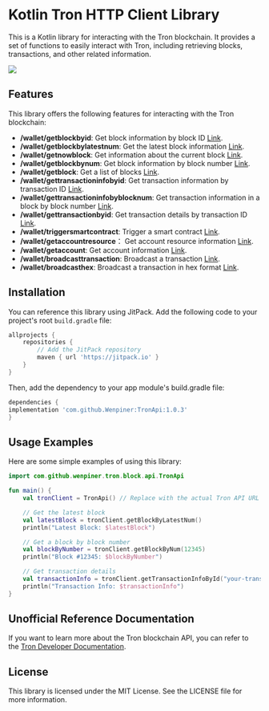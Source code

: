 # Kotlin Tron HTTP Client Library

This is a Kotlin library for interacting with the Tron blockchain. It provides a set of functions to easily interact
with Tron, including retrieving blocks, transactions, and other related information.

[![](https://jitpack.io/v/Wenpiner/TronApi.svg)](https://jitpack.io/#Wenpiner/TronApi)

## Features

This library offers the following features for interacting with the Tron blockchain:

- **/wallet/getblockbyid**: Get block information by block ID [Link](https://developers.tron.network/reference/getblockbyid).
- **/wallet/getblockbylatestnum**: Get the latest block information [Link](https://developers.tron.network/reference/getblockbylatestnum).
- **/wallet/getnowblock**: Get information about the current block [Link](https://developers.tron.network/reference/getnowblock).
- **/wallet/getblockbynum**: Get block information by block number [Link](https://developers.tron.network/reference/getblockbynum).
- **/wallet/getblock**: Get a list of blocks [Link](https://developers.tron.network/reference/getblock).
- **/wallet/gettransactioninfobyid**: Get transaction information by transaction ID [Link](https://developers.tron.network/reference/gettransactioninfobyid).
- **/wallet/gettransactioninfobyblocknum**: Get transaction information in a block by block number [Link](https://developers.tron.network/reference/gettransactioninfobyblocknum).
- **/wallet/gettransactionbyid**: Get transaction details by transaction ID [Link](https://developers.tron.network/reference/gettransactionbyid).
- **/wallet/triggersmartcontract**: Trigger a smart contract [Link](https://developers.tron.network/reference/triggersmartcontract).
- **/wallet/getaccountresource**： Get account resource information [Link](https://developers.tron.network/reference/getaccountresource).
- **/wallet/getaccount**: Get account information [Link](https://developers.tron.network/reference/getaccount).
- **/wallet/broadcasttransaction**: Broadcast a transaction [Link](https://developers.tron.network/reference/broadcasttransaction).
- **/wallet/broadcasthex**: Broadcast a transaction in hex format [Link](https://developers.tron.network/reference/broadcasthex).
## Installation

You can reference this library using JitPack. Add the following code to your project's root `build.gradle` file:

```groovy
allprojects {
    repositories {
        // Add the JitPack repository
        maven { url 'https://jitpack.io' }
    }
}
```

Then, add the dependency to your app module's build.gradle file:

```groovy
dependencies {
implementation 'com.github.Wenpiner:TronApi:1.0.3'
}

```

## Usage Examples
Here are some simple examples of using this library:
```kotlin
import com.github.wenpiner.tron.block.api.TronApi

fun main() {
    val tronClient = TronApi() // Replace with the actual Tron API URL

    // Get the latest block
    val latestBlock = tronClient.getBlockByLatestNum()
    println("Latest Block: $latestBlock")

    // Get a block by block number
    val blockByNumber = tronClient.getBlockByNum(12345)
    println("Block #12345: $blockByNumber")

    // Get transaction details
    val transactionInfo = tronClient.getTransactionInfoById("your-transaction-id")
    println("Transaction Info: $transactionInfo")
}

```

## Unofficial Reference Documentation
If you want to learn more about the Tron blockchain API, you can refer to the [Tron Developer Documentation](https://developers.tron.network/reference).

## License
This library is licensed under the MIT License. See the LICENSE file for more information.